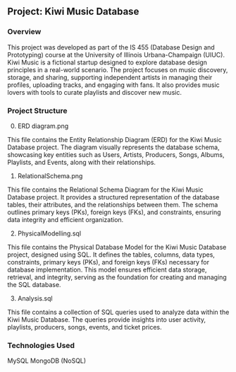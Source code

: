 
## Project: Kiwi Music Database

### Overview

This project was developed as part of the IS 455 (Database Design and Prototyping) course at the University of Illinois Urbana-Champaign (UIUC). Kiwi Music is a fictional startup designed to explore database design principles in a real-world scenario. The project focuses on music discovery, storage, and sharing, supporting independent artists in managing their profiles, uploading tracks, and engaging with fans. It also provides music lovers with tools to curate playlists and discover new music.

### Project Structure

0. ERD diagram.png

This file contains the Entity Relationship Diagram (ERD) for the Kiwi Music Database project. The diagram visually represents the database schema, showcasing key entities such as Users, Artists, Producers, Songs, Albums, Playlists, and Events, along with their relationships.

1. RelationalSchema.png

This file contains the Relational Schema Diagram for the Kiwi Music Database project. It provides a structured representation of the database tables, their attributes, and the relationships between them. The schema outlines primary keys (PKs), foreign keys (FKs), and constraints, ensuring data integrity and efficient organization.

2. PhysicalModelling.sql

This file contains the Physical Database Model for the Kiwi Music Database project, designed using SQL. It defines the tables, columns, data types, constraints, primary keys (PKs), and foreign keys (FKs) necessary for database implementation. This model ensures efficient data storage, retrieval, and integrity, serving as the foundation for creating and managing the SQL database.

3. Analysis.sql

This file contains a collection of SQL queries used to analyze data within the Kiwi Music Database. The queries provide insights into user activity, playlists, producers, songs, events, and ticket prices.

### Technologies Used 

MySQL
MongoDB (NoSQL)

